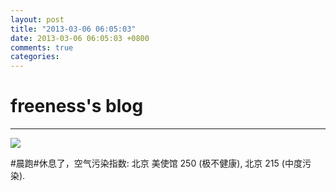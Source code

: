 ```yaml
---
layout: post
title: "2013-03-06 06:05:03"
date: 2013-03-06 06:05:03 +0800
comments: true
categories: 
---
```


# freeness's blog

----------

![](http://okqmqrbgo.bkt.clouddn.com/201303060605031.jpg)

>
\#晨跑\#休息了，空气污染指数: 北京 美使馆 250 (极不健康), 北京 215 (中度污染).